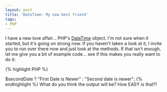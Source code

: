 ```yaml
---
layout: post
title: 'DateTime: My new best friend'
tags:
- PHP
---
```


I have a new love affair... PHP's [DateTime](http://us2.php.net/manual/en/class.datetime.php) object.  I'm not sure when it started, but it's going on strong now.  If you haven't taken a look at it, I invite you to run over there now and just look at the methods.  If that isn't enough, let me give you a bit of example code... see if this makes you really want to do it:

{% highlight PHP %}
<?php
$firstDate = new DateTime('01/12/2012 10:00:00');
$secondDate = new DateTime('2012-01-01 23:23:23');
echo $firstDate > $secondDate ? "First Date is Newer" : "Second date is newer";
{% endhighlight %}
    



What do you think the output will be? How EASY is that?!
